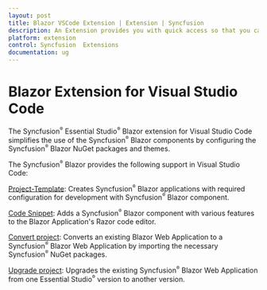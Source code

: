 ```yaml
---
layout: post
title: Blazor VSCode Extension | Extension | Syncfusion
description: An Extension provides you with quick access so that you can create or configure the Syncfusion  Blazor projects along with Syncfusion  components
platform: extension
control: Syncfusion  Extensions
documentation: ug
---
```


# Blazor Extension for Visual Studio Code

The Syncfusion<sup style="font-size:70%">&reg;</sup>  Essential Studio<sup style="font-size:70%">&reg;</sup>  Blazor extension for Visual Studio Code simplifies the use of the Syncfusion<sup style="font-size:70%">&reg;</sup>  Blazor components by configuring the Syncfusion<sup style="font-size:70%">&reg;</sup>  Blazor NuGet packages and themes.

The Syncfusion<sup style="font-size:70%">&reg;</sup>  Blazor provides the following support in Visual Studio Code:

[Project-Template](./create-project):  Creates Syncfusion<sup style="font-size:70%">&reg;</sup>  Blazor applications with required configuration for development with Syncfusion<sup style="font-size:70%">&reg;</sup>  Blazor component.

[Code Snippet](./code-snippet):  Adds a Syncfusion<sup style="font-size:70%">&reg;</sup>  Blazor component with various features to the Blazor Application's Razor code editor.

[Convert project](./convert-project):  Converts an existing Blazor Web Application to a Syncfusion<sup style="font-size:70%">&reg;</sup>  Blazor Web Application by importing the necessary Syncfusion<sup style="font-size:70%">&reg;</sup>  NuGet packages.

[Upgrade project](./upgrade-project):  Upgrades the existing Syncfusion<sup style="font-size:70%">&reg;</sup>  Blazor Web Application from one Essential Studio<sup style="font-size:70%">&reg;</sup>  version to another version.